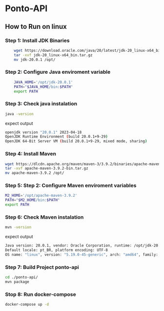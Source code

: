 # Ponto-API

## How to Run on linux


### Step 1: Install JDK Binaries

```sh
    wget https://download.oracle.com/java/20/latest/jdk-20_linux-x64_bin.tar.gz
    tar -xvf jdk-20_linux-x64_bin.tar.gz
    mv jdk-20.0.1 /opt/
```

### Step 2: Configure Java enviroment variable

```sh
    JAVA_HOME='/opt/jdk-20.0.1'
    PATH="$JAVA_HOME/bin:$PATH"
    export PATH
```

### Step 3: Check java instalation

```sh
java -version
```
expect output

```sh
openjdk version "20.0.1" 2023-04-18
OpenJDK Runtime Environment (build 20.0.1+9-29)
OpenJDK 64-Bit Server VM (build 20.0.1+9-29, mixed mode, sharing)
```
### Step 4: Install Maven

```sh
wget https://dlcdn.apache.org/maven/maven-3/3.9.2/binaries/apache-maven-3.9.2-bin.tar.gz
tar -xvf apache-maven-3.9.2-bin.tar.gz
mv apache-maven-3.9.2 /opt/
```

### Step 5: Step 2: Configure Maven enviroment variables
```sh
M2_HOME='/opt/apache-maven-3.9.2'
PATH="$M2_HOME/bin:$PATH"
export PATH
```

### Step 6: Check Maven instalation

```sh
mvn -version
```
expect output

```sh
Java version: 20.0.1, vendor: Oracle Corporation, runtime: /opt/jdk-20.0.1
Default locale: pt_BR, platform encoding: UTF-8
OS name: "linux", version: "5.19.0-45-generic", arch: "amd64", family: "unix"
```

### Step 7: Build Project ponto-api
```sh
cd ./ponto-api/
mvn package
```

### Stop 8: Run docker-compose
```sh
docker-compose up -d
```